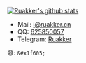 [![Ruakker's github stats](https://github-readme-stats.vercel.app/api?username=Ruakker&theme=synthwave)](https://github.com/Ruakker/github-readme-stats)

- Mail: i@ruakker.cn
- QQ: [625850057](tencent://message/?uin=625850057&Site=&Menu=yes)
- Telegram: [Ruakker](//t.me/ruakker)

&#x1f605;: `&#x1f605;`
